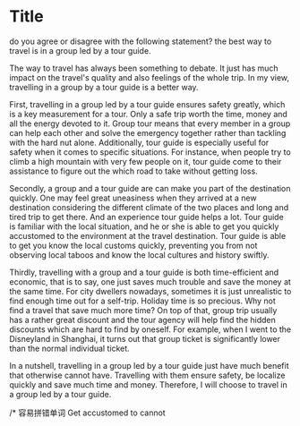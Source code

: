 # Title
do you agree or disagree with the following statement? the best way to travel is in a group led by a tour guide.


The way to travel has always been something to debate. It just has much impact on the travel's quality and also feelings of the whole trip. In my view, travelling in a group by a tour guide is a better way.

First, travelling in a group led by a tour guide ensures safety greatly, which is a key measurement for a tour. Only a safe trip worth the time, money and all the energy devoted to it. Group tour means that every member in a group can help each other and solve the emergency together rather than tackling with the hard nut alone. Additionally, tour guide is especially useful for safety when it comes to specific situations. For instance, when people try to climb a high mountain with very few people on it, tour guide come to their assistance to figure out the which road to take without getting loss.

Secondly, a group and a tour guide are can make you part of the destination quickly. One may feel great uneasiness when they arrived at a new destination considering the different climate of the two places and long and tired trip to get there.  And an experience tour guide helps a lot. Tour guide is familiar with the local situation, and he or she is able to get you quickly accustomed to the environment at the travel destination. Tour guide is able to get you know the local customs quickly, preventing you from not observing local taboos and know the local cultures and history swiftly.

Thirdly, travelling with a group and a tour guide is both time-efficient and economic, that is to say, one just saves much trouble and save the money at the same time. For city dwellers nowadays, sometimes it is just unrealistic to find enough time out for a self-trip. Holiday time is so precious. Why not find a travel that save much more time? On top of that, group trip usually has a rather great discount and the tour agency will help find the hidden discounts which are hard to find by oneself. For example, when I went to the Disneyland in Shanghai, it turns out that group ticket is significantly lower than the normal individual ticket. 

In a nutshell, travelling in a group led by a tour guide just have much benefit that otherwise cannot have. Travelling with them ensure safety, be localize quickly and save much time and money. Therefore, I will choose to travel in a group led by a tour guide.



/* 容易拼错单词
Get accustomed to
cannot
